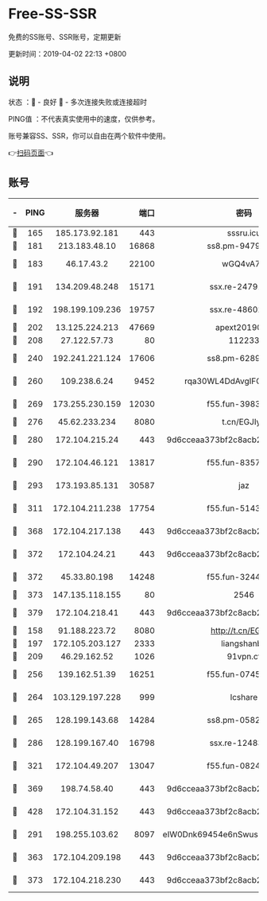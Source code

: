 # Free-SS-SSR

免费的SS账号、SSR账号，定期更新

更新时间：2019-04-02 22:13 +0800

## 说明

状态     ：🙂 - 良好 🙁 - 多次连接失败或连接超时

PING值   ：不代表真实使用中的速度，仅供参考。

账号兼容SS、SSR，你可以自由在两个软件中使用。

👉[扫码页面](https://liesauer.github.io/Free-SS-SSR/)👈

## 账号

|-|PING|服务器|端口|密码|加密方式|区域|
|:----:|:----:|:-----:|-----:|:----:|:----:|:----:|
|🙂|165|185.173.92.181|443|sssru.icu|rc4-md5|RU|
|🙂|181|213.183.48.10|16868|ss8.pm-94797530|rc4-md5|RU|
|🙂|183|46.17.43.2|22100|wGQ4vA7D|aes-256-gcm|RU|
|🙂|191|134.209.48.248|15171|ssx.re-24791973|aes-256-cfb|US|
|🙂|192|198.199.109.236|19757|ssx.re-48602864|aes-256-cfb|US|
|🙂|202|13.125.224.213|47669|apext2019001|chacha20|KR|
|🙂|208|27.122.57.73|80|112233|chacha20|HK|
|🙂|240|192.241.221.124|17606|ss8.pm-62896524|aes-256-cfb|US|
|🙂|260|109.238.6.24|9452|rqa30WL4DdAvgIFG6Fs3znzTa|aes-256-cfb|FR|
|🙂|269|173.255.230.159|12030|f55.fun-39837860|aes-256-cfb|US|
|🙂|276|45.62.233.234|8080|t.cn/EGJIyrl|rc4-md5|CA|
|🙂|280|172.104.215.24|443|9d6cceaa373bf2c8acb22e60b6a58be6|aes-256-cfb|US|
|🙂|290|172.104.46.121|13817|f55.fun-83574380|aes-256-cfb|SG|
|🙂|293|173.193.85.131|30587|jaz|aes-256-cfb|US|
|🙂|311|172.104.211.238|17754|f55.fun-51431249|aes-256-cfb|US|
|🙂|368|172.104.217.138|443|9d6cceaa373bf2c8acb22e60b6a58be6|aes-256-cfb|US|
|🙂|372|172.104.24.21|443|9d6cceaa373bf2c8acb22e60b6a58be6|aes-256-cfb|US|
|🙂|372|45.33.80.198|14248|f55.fun-32443287|aes-256-cfb|US|
|🙂|373|147.135.118.155|80|2546|chacha20|US|
|🙂|379|172.104.218.41|443|9d6cceaa373bf2c8acb22e60b6a58be6|aes-256-cfb|US|
|🙂|158|91.188.223.72|8080|http://t.cn/EGJIyrl|rc4-md5|RU|
|🙂|197|172.105.203.127|2333|liangshanbo|chacha20|JP|
|🙂|209|46.29.162.52|1026|91vpn.cf|rc4-md5|RU|
|🙂|256|139.162.51.39|16251|f55.fun-07454874|aes-256-cfb|SG|
|🙂|264|103.129.197.228|999|lcshare|aes-256-cfb|US|
|🙂|265|128.199.143.68|14284|ss8.pm-05820296|aes-256-cfb|SG|
|🙂|286|128.199.167.40|16798|ssx.re-12483342|aes-256-cfb|SG|
|🙂|321|172.104.49.207|13047|f55.fun-08242139|aes-256-cfb|SG|
|🙂|369|198.74.58.40|443|9d6cceaa373bf2c8acb22e60b6a58be6|aes-256-cfb|US|
|🙂|428|172.104.31.152|443|9d6cceaa373bf2c8acb22e60b6a58be6|aes-256-cfb|US|
|🙁|291|198.255.103.62|8097|eIW0Dnk69454e6nSwuspv9DmS201tQ0D|aes-256-cfb|US|
|🙁|363|172.104.209.198|443|9d6cceaa373bf2c8acb22e60b6a58be6|aes-256-cfb|US|
|🙁|373|172.104.218.230|443|9d6cceaa373bf2c8acb22e60b6a58be6|aes-256-cfb|US|
